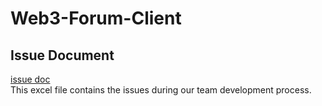 # Web3-Forum-Client

## Issue Document
[issue doc](https://docs.google.com/spreadsheets/d/1OgCmp0TcF_nD4kv_hf7f2oFjVtUTNU8-U9c76ao66BM/edit?usp=sharing])    
This excel file contains the issues during our team development process.
